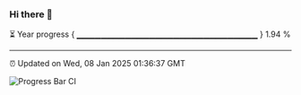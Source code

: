 ### Hi there 👋

⏳ Year progress { ▁▁▁▁▁▁▁▁▁▁▁▁▁▁▁▁▁▁▁▁▁▁▁▁▁▁▁▁▁▁ } 1.94 %

---

⏰ Updated on Wed, 08 Jan 2025 01:36:37 GMT

![Progress Bar CI](https://github.com/liununu/liununu/workflows/Progress%20Bar%20CI/badge.svg)
